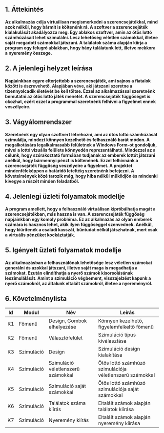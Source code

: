 ## 1. Áttekintés
#### Az alkalmazás célja virtuálisan megismerkedni a szerencsejátékkal, mind azok nélkül, hogy bármit is költenénk rá. A szoftver a szerencsejáték kialakulását akadályozza meg. Egy ablakos szoftver, amin az ötös lottó számhúzásait lehet szimulálni. Lesz lehetőség véletlen számokkal, illetve saját megadott számokkal játszani. A találatok száma alapján kiírja a program egy felugró ablakban, hogy hány találatunk lett, illetve mekkora a nyeremény összege.

## 2. A jelenlegi helyzet leírása
#### Napjainkban egyre elterjettebb a szerencsejáték, ami sajnos a fiatalok között is észrevehető. Alapjában véve, aki játszani szeretne a tizennyolcadik életévét be kell töltse. Ezzel az alkalmazással szeretnénk bemutatni az ötös lottó játék menetét. A szerencsejáték függőséget is okozhat, ezért ezzel a programmal szeretnénk felhívni a figyelmet ennek veszélyeire.

## 3. Vágyálomrendszer
#### Szeretnénk egy olyan szoftvert létrehozni, ami az ötös lottó számhúzását szimulálja, mindezt könnyen kezelhető és felhasználó barát módon. A megalkotására legalkalmasabb felületnek a Windows Form-ot gondoljuk, mivel a lottó vizuális felülete könnyedén reprezentálható. Mindezzel az a célunk, hogy szórakoztató formában tudjanak az emberek lottót játszani anélkül, hogy bármennyi pénzt is költenének. Ezzel felhívnánk a szerencsejáték függőség veszélyeire a figyelmet. A projektet mindenféleképpen a határidő leteltéig szeretnénk befejezni. A követelmények közé tarozik még, hogy hiba nélkül működjön és mindenki kivegye a részét minden feladatból.

## 4. Jelenlegi üzleti folyamatok modellje
#### A program amellett, hogy a felhasználó virtuálisan kipróbálhatja magát a szerencsejátékban, más haszna is van. A szerencsejáték függőség napjainkban egy komoly probléma. Ez az alkalmazás az olyan emberek számára is hasznos lehet, akik ilyen függőséggel szenvednek. Anélkül, hogy kiürítenék a családi kasszát, bűntudat nélkül játszhatnak, mert csak a virtuális pénzüket kockáztatják.

## 5. Igényelt üzleti folyamatok modellje
#### Az alkalmazásban a felhasználónak lehetősége lesz véletlen számokat generálni és azokkal játszani, illetve saját maga is megadhatja a számokat. Ezután elindíthatja a nyerő számok kisorsolásának leszimulálását. Amint a szimuláció végbement, visszajelzést kapunk a nyerő számokról, az általunk eltalált számokról, illetve a nyereményről.

## 6. Követelménylista

| Id | Modul | Név | Leírás |
| :---: | --- | --- | --- |
| K1 | Főmenü | Design, Gombok elhelyezése | Könnyen kezelhető, figyelemfelkeltő főmenü |
| K2 | Főmenü | Választófelület | Szimuláció típus kiválasztása |
| K3 | Szimuláció | Design | Szimuláció design kialakítása |
| K4 | Szimuláció | Szimuláció véletlenszerű számokkal | Ötös lottó számhúzó szimulációja véletlenszerű számokkal |
| K5 | Szimuláció | Szimuláció saját számokkal | Ötös lottó számhúzó szimulációja saját számokkal |
| K6 | Szimuláció | Találatok száma kiírás | Eltalált számok alapján találatok kiírása |
| K7 | Szimuláció | Nyeremény kiírás | Eltalált számok alapján nyeremény kiírása |

